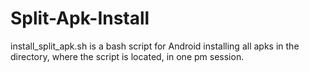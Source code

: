 # Split-Apk-Install

install_split_apk.sh is a bash script for Android installing all apks in the directory, where the script is located, in one pm session.
